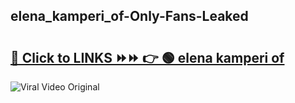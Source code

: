 
 ## elena_kamperi_of-Only-Fans-Leaked

# <h2><a href="https://clipsfans.com/elena_kamperi_of&ref=git">🔗 Click to LINKS ⏩⏩ 👉 🟢 elena kamperi of </a></h2>

<a href="https://clipsfans.com/elena_kamperi_of&ref=git" rel="nofollow" data-target="animated-image.originalLink"><img src="https://i.ibb.co.com/xMMVF88/686577567.gif" alt="Viral Video Original" style="max-width: 100%; display: inline-block;" data-target="animated-image.originalImage"></a>
